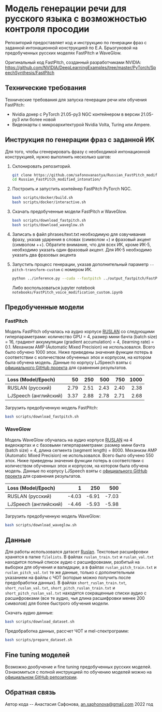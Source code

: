 # Модель генерации речи для русского языка с возможностью контроля просодии

Репозиторий предоставляет код и инструкцию по генерации фраз с заданной интонационной конструкцией по Е.А. Брызгуновой на предобученных русских моделях FastPitch и WaveGlow.

Оригинальный код FastPitch, созданный разработчиками NVIDIA: https://github.com/NVIDIA/DeepLearningExamples/tree/master/PyTorch/SpeechSynthesis/FastPitch

## Технические требования

Технические требования для запуска генерации речи или обучения FastPitch: 
* Nvidia докер с PyTorch 21.05-py3 NGC контейнером в версии 21.05-py3 или более новой
* Видеокарты с микроархитектурой Nvidia Volta, Turing или Ampere. 

## Инструкция по генерации фраз с заданной ИК

Для того, чтобы сгенерировать фразу с необходимой интонационной конструкцией, нужно выполнить несколько шагов:

1. Склонировать репозиторий.
   ```bash
   git clone https://github.com/safonovanastya/Russian_FastPitch_modified_intonation.git
   cd Russian_FastPitch_modified_intonation/
   ```

2. Построить и запустить контейнер FastPitch PyTorch NGC.

   ```bash
   bash scripts/docker/build.sh
   bash scripts/docker/interactive.sh
   ```

3. Скачать предобученные модели FastPitch и WaveGlow.

   ```bash
   bash scripts/download_fastpitch.sh
   bash scripts/download_waveglow.sh
   ```
   
4. Записать в файл phrases/text.txt необходимую для озвучивания фразу, указав ударения в словах (символом +) и фразовый акцент (символом ++). Обратите внимание, что для всех ИК, кроме ИК-5, необходимо указать один фразовый акцент. Для ИК-5 необходимо указать два фразовых акцента

5. Запустить процесс генерации, указав дополнительный параметр `--pitch-transform-custom` с номером ИК.

   ```bash
   python ../inference.py --cuda --fastpitch ../output_fastpitch/FastPitch_checkpoint_1000.pt --waveglow ../output_waveglow/checkpoint_WaveGlow_450.pt --wn-channels 256 --p-arpabet 0.0 -i phrases/text.txt -o ../output/modified_ik4/ --pitch-transform-custom 4
   ```
   
   Либо воспользоваться jupyter notebook `notebooks/FastPitch_voice_modification_custom.ipynb`


## Предобученные модели
### FastPitch

Модель FastPitch обучалась на аудио корпусе [RUSLAN](https://ruslan-corpus.github.io/) со следующими гиперпараметрами: количество GPU = 4, размер мини бачта (batch size) = 16, градиент аккумуляции (gradient accumulation) = 4, (learning rate) = 0.1. Механизм AMP (Automatic Mixed Precision) не использовался. Всего было обучено 1000 эпох. Ниже приведены значения функции потерь в соответствии с количеством обученных эпох и корпусом, на котором была обучена модель. Данные по корпусу LJSpeech взяты с [официального GitHub проекта](https://github.com/NVIDIA/DeepLearningExamples/tree/master/PyTorch/SpeechSynthesis/FastPitch) для сравнения результатов.

| Loss (Model/Epoch)    |    50 |   250 |   500 |   750 |  1000 |
|:----------------------|------:|------:|------:|------:|------:|
| RUSLAN (русский)      | 2.79  |  2.51 |  2.43 |  2.40 |  2.38 |
| LJSpeech (английский) | 3.37  |  2.88 |  2.78 |  2.71 |  2.68 |

Загрузить предобученную модель FastPitch:

   ```bash
   bash scripts/download_fastpitch.sh
   ```

### WaveGlow

Модель WaveGlow обучалась на аудио корпусе [RUSLAN](https://ruslan-corpus.github.io/) на 4 видеокартах и с базовыми гиперпараметрами: размер мини бачта (batch size) = 4, длина сегмента (segment length) = 8000. Механизм AMP (Automatic Mixed Precision) не использовался. Всего было обучено 550 эпох. Ниже приведены значения функции потерь в соответствии с количеством обученных эпох и корпусом, на котором была обучена модель. Данные по корпусу LJSpeech взяты с [официального GitHub проекта](https://github.com/NVIDIA/DeepLearningExamples/tree/master/PyTorch/SpeechSynthesis/FastPitch) для сравнения результатов.

| Loss (Model/Epoch)    |    1  |   250 |   500  |
|:----------------------|------:|------:|-------:|
| RUSLAN (русский)      | -4.03 | -6.91 |  -7.03 |
| LJSpeech (английский) | -4.46 | -5.93 |  -5.98 |

Загрузить предобученную модель WaveGlow:

   ```bash
   bash scripts/download_waveglow.sh
   ```


## Данные

Для работы использовался датасет [Ruslan](https://ruslan-corpus.github.io/). Текстовые расшифровки хранятся в папке `filelists`. В файлах `ruslan_train.txt` и `ruslan_val.txt` находится полный список аудио с расшифровками, разбитый на выборки для обучения и валидации, а в файлах `ruslan_pitch_train.txt` и `ruslan_pitch_val.txt` те же данные, только с дополнительным указанием на файлы с ЧОТ (которые можно получить после предобработки данных). В файлах `short_ruslan_train.txt`, `short_ruslan_val.txt`, `short_pitch_ruslan_train.txt` и `short_pitch_ruslan_val.txt` находятся сокращенные списки аудио с расшифровками (все те аудио, чья длина расшифровки менее 200 символов) для более быстрого обучения модели.

Скачать аудио данные:

   ```bash
   bash scripts/download_dataset.sh
   ```

Предобработка данных, рассчет ЧОТ и mel-спектрограмм:

   ```bash
   bash scripts/prepare_dataset.sh
   ```

## Fine tuning моделей

Возможно дообучение и fine tuning предобученных русских моделей. Ознакомиться с полной инструкцией по обучению моделей можно на [официальном GitHub репозитории](https://github.com/NVIDIA/DeepLearningExamples/tree/master/PyTorch/SpeechSynthesis/FastPitch). 





## Обратная связь
Автор кода -- Анастасия Сафонова, an.saphonova@gmail.com
2022 год
